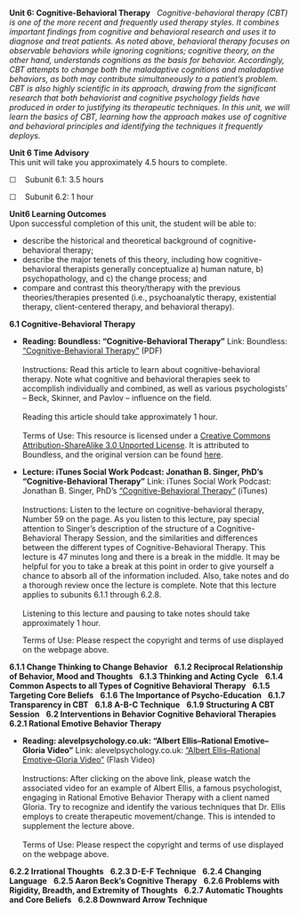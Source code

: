 **Unit 6: Cognitive-Behavioral Therapy** <span id="6"></span> 
*Cognitive-behavioral therapy (CBT) is one of the more recent and
frequently used therapy styles. It combines important findings from
cognitive and behavioral research and uses it to diagnose and treat
patients. As noted above, behavioral therapy focuses on observable
behaviors while ignoring cognitions; cognitive theory, on the other
hand, understands cognitions as the basis for behavior. Accordingly, CBT
attempts to change both the maladaptive cognitions and maladaptive
behaviors, as both may contribute simultaneously to a patient’s problem.
CBT is also highly scientific in its approach, drawing from the
significant research that both behaviorist and cognitive psychology
fields have produced in order to justifying its therapeutic techniques.
In this unit, we will learn the basics of CBT, learning how the approach
makes use of cognitive and behavioral principles and identifying the
techniques it frequently deploys.*

**Unit 6 Time Advisory**  
This unit will take you approximately 4.5 hours to complete.  
  
 ☐    Subunit 6.1: 3.5 hours  
  
 ☐    Subunit 6.2: 1 hour

**Unit6 Learning Outcomes**  
Upon successful completion of this unit, the student will be able to:

-   describe the historical and theoretical background of
    cognitive-behavioral therapy;
-   describe the major tenets of this theory, including how
    cognitive-behavioral therapists generally conceptualize a) human
    nature, b) psychopathology, and c) the change process; and
-   compare and contrast this theory/therapy with the previous
    theories/therapies presented (i.e., psychoanalytic therapy,
    existential therapy, client-centered therapy, and behavioral
    therapy).

**6.1 Cognitive-Behavioral Therapy** <span id="6.1"></span> 
-   **Reading: Boundless: “Cognitive-Behavioral Therapy”**
    Link: Boundless: [“Cognitive-Behavioral
    Therapy”](http://www.saylor.org/site/wp-content/uploads/2013/05/Boundless.coms-Cognitive-Behavioral-Therapy.pdf)
    (PDF)  
        
     Instructions: Read this article to learn about cognitive-behavioral
    therapy. Note what cognitive and behavioral therapies seek to
    accomplish individually and combined, as well as various
    psychologists’ – Beck, Skinner, and Pavlov – influence on the
    field.  
        
     Reading this article should take approximately 1 hour.  
        
     Terms of Use: This resource is licensed under a [Creative Commons
    Attribution-ShareAlike 3.0 Unported
    License](http://creativecommons.org/licenses/by-sa/3.0/). It is
    attributed to Boundless, and the original version can be found
    [here](https://www.boundless.com/psychology/psychological-therapies/cognitive-behavioral-therapy/).

-   **Lecture: iTunes Social Work Podcast: Jonathan B. Singer, PhD’s
    “Cognitive-Behavioral Therapy”**
    Link: iTunes Social Work Podcast: Jonathan B. Singer, PhD’s
    [“Cognitive-Behavioral
    Therapy”](http://itunes.apple.com/us/podcast/14-cognitive-behavioral-therapy/id216662405?i=18017516) (iTunes)  
        
     Instructions: Listen to the lecture on cognitive-behavioral
    therapy, Number 59 on the page. As you listen to this lecture, pay
    special attention to Singer’s description of the structure of a
    Cognitive-Behavioral Therapy Session, and the similarities and
    differences between the different types of Cognitive-Behavioral
    Therapy. This lecture is 47 minutes long and there is a break in the
    middle. It may be helpful for you to take a break at this point in
    order to give yourself a chance to absorb all of the information
    included. Also, take notes and do a thorough review once the lecture
    is complete. Note that this lecture applies to subunits 6.1.1
    through 6.2.8.   
        
     Listening to this lecture and pausing to take notes should take
    approximately 1 hour.  
      
     Terms of Use: Please respect the copyright and terms of use
    displayed on the webpage above.

**6.1.1 Change Thinking to Change Behavior** <span id="6.1.1"></span> 
**6.1.2 Reciprocal Relationship of Behavior, Mood and Thoughts** <span
id="6.1.2"></span> 
**6.1.3 Thinking and Acting Cycle** <span id="6.1.3"></span> 
**6.1.4 Common Aspects to all Types of Cognitive Behavioral Therapy**
<span id="6.1.4"></span> 
**6.1.5 Targeting Core Beliefs** <span id="6.1.5"></span> 
**6.1.6 The Importance of Psycho-Education** <span id="6.1.6"></span> 
**6.1.7 Transparency in CBT** <span id="6.1.7"></span> 
**6.1.8 A-B-C Technique** <span id="6.1.8"></span> 
**6.1.9 Structuring A CBT Session** <span id="6.1.9"></span> 
**6.2 Interventions in Behavior Cognitive Behavioral Therapies** <span
id="6.2"></span> 
**6.2.1 Rational Emotive Behavior Therapy** <span id="6.2.1"></span> 
-   **Reading: alevelpsychology.co.uk: “Albert Ellis–Rational
    Emotive–Gloria Video”**
    Link: alevelpsychology.co.uk: [“Albert Ellis–Rational Emotive–Gloria
    Video](http://alevelpsychology.co.uk/psychology-videos/psychological-abnormality-treatments/albert-ellis-rational-emotive-therapy-gloria-video.html)[”](http://alevelpsychology.co.uk/psychology-videos/psychological-abnormality-treatments/albert-ellis-rational-emotive-therapy-gloria-video.html) (Flash
    Video)  
        
     Instructions: After clicking on the above link, please watch the
    associated video for an example of Albert Ellis, a famous
    psychologist, engaging in Rational Emotive Behavior Therapy with a
    client named Gloria. Try to recognize and identify the various
    techniques that Dr. Ellis employs to create therapeutic
    movement/change. This is intended to supplement the lecture above.  
        
     Terms of Use: Please respect the copyright and terms of use
    displayed on the webpage above.

**6.2.2 Irrational Thoughts** <span id="6.2.2"></span> 
**6.2.3 D-E-F Technique** <span id="6.2.3"></span> 
**6.2.4 Changing Language** <span id="6.2.4"></span> 
**6.2.5 Aaron Beck’s Cognitive Therapy** <span id="6.2.5"></span> 
**6.2.6 Problems with Rigidity, Breadth, and Extremity of Thoughts**
<span id="6.2.6"></span> 
**6.2.7 Automatic Thoughts and Core Beliefs** <span id="6.2.7"></span> 
**6.2.8 Downward Arrow Technique** <span id="6.2.8"></span> 
